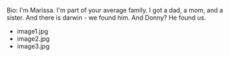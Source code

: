 <!--
    This is everything on the homepage.
    The top portion is your little bio box,
    and the bottom is the images included in the slideshow

    EXAMPLE:

    Bio: Hi!  I'm drunk!  That's pretty much all you need to know about me.

    * favoriteImage1.jpg
    * favimage2.png
    * anotherfavorite.jpg
-->

Bio: I'm Marissa.  I'm part of your average family.  I got a dad, a mom, and a sister.
And there is darwin - we found him.  And Donny?  He found us.

* image1.jpg
* image2.jpg
* image3.jpg

